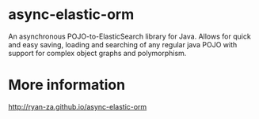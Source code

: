async-elastic-orm
=================

An asynchronous POJO-to-ElasticSearch library for Java. Allows for quick and easy saving, loading and searching of any regular java POJO with support for complex object graphs and polymorphism.

More information
================
http://ryan-za.github.io/async-elastic-orm
